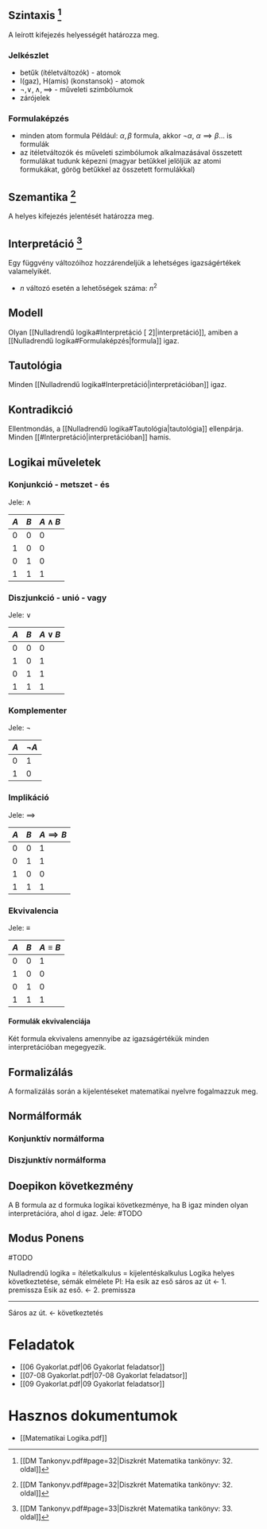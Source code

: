 ## Szintaxis [^1]
A leírott kifejezés helyességét határozza meg.
### Jelkészlet
- betűk (ítéletváltozók) - atomok
- I(gaz), H(amis) (konstansok) - atomok
- $\neg, \lor, \land, \implies$ - műveleti szimbólumok
- zárójelek
### Formulaképzés
- minden atom formula
	Például: $\alpha, \beta$ formula, akkor $\neg\alpha$, $\alpha\implies\beta$... is formulák
- az itéletváltozók és műveleti szimbólumok alkalmazásával összetett formulákat tudunk képezni
(magyar betűkkel jelöljük az atomi formukákat, görög betűkkel az összetett formulákkal)
## Szemantika [^1]
A helyes kifejezés jelentését határozza meg.
## Interpretáció [^2]
Egy függvény változóihoz hozzárendeljük a lehetséges igazságértékek valamelyikét.
- $n$ változó esetén a lehetőségek száma: $n^2$
## Modell
Olyan [[Nulladrendű logika#Interpretáció [ 2]|interpretáció]], amiben a [[Nulladrendű logika#Formulaképzés|formula]] igaz.
## Tautológia
Minden [[Nulladrendű logika#Interpretáció|interpretációban]] igaz.
## Kontradikció
Ellentmondás, a [[Nulladrendű logika#Tautológia|tautológia]] ellenpárja. Minden [[#Interpretáció|interpretációban]] hamis.
## Logikai műveletek
### Konjunkció - metszet - és
Jele: $\land$

| $A$ | $B$ | $A\land B$ |
|---|---|---|
|0|0|0|
|1|0|0|
|0|1|0|
|1|1|1|
### Diszjunkció - unió - vagy
Jele: $\lor$

| $A$ | $B$ | $A\lor B$ |
|---|---|---|
|0|0|0|
|1|0|1|
|0|1|1|
|1|1|1|
### Komplementer
Jele: $\neg$

| $A$ | $\neg A$ |
|---|---|
|0|1|
|1|0|
### Implikáció
Jele: $\implies$

| $A$ | $B$ | $A\implies B$ |
|---|---|---|
|0|0|1|
|0|1|1|
|1|0|0|
|1|1|1|
### Ekvivalencia
Jele: $\equiv$

| $A$ | $B$ | $A\equiv B$ |
|---|---|---|
|0|0|1|
|1|0|0|
|0|1|0|
|1|1|1|
#### Formulák ekvivalenciája
Két formula ekvivalens amennyibe az igazságértékük minden interpretációban megegyezik.
## Formalizálás
A formalizálás során a kijelentéseket matematikai nyelvre fogalmazzuk meg.
## Normálformák
### Konjunktív normálforma
### Diszjunktív normálforma
## Doepikon következmény
A B formula az d formuka logikai következménye, ha B igaz minden olyan interpretációra, ahol d igaz.
Jele: #TODO
## Modus Ponens
#TODO 

Nulladrendű logika = ítéletkalkulus = kijelentéskalkulus
Logika helyes következtetése, sémák elmélete
Pl: Ha esik az eső sáros az út <- 1. premissza
Esik az eső. <- 2. premissza
- - - - - - - - - - -
Sáros az út. <- következtetés

# Feladatok
- [[06 Gyakorlat.pdf|06 Gyakorlat feladatsor]]
- [[07-08 Gyakorlat.pdf|07-08 Gyakorlat feladatsor]]
- [[09 Gyakorlat.pdf|09 Gyakorlat feladatsor]]
# Hasznos dokumentumok
- [[Matematikai Logika.pdf]]

[^1]: [[DM Tankonyv.pdf#page=32|Diszkrét Matematika tankönyv: 32. oldal]]
[^2]: [[DM Tankonyv.pdf#page=33|Diszkrét Matematika tankönyv: 33. oldal]]